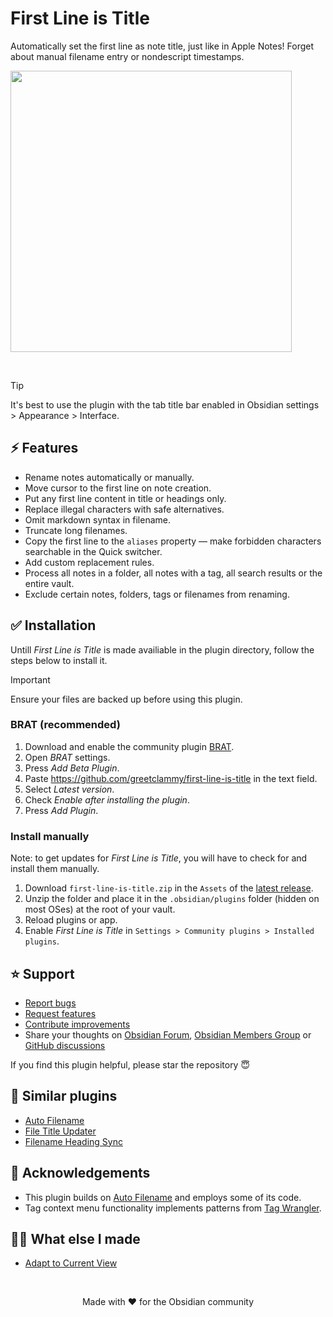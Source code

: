 # First Line is Title

Automatically set the first line as note title, just like in Apple Notes! Forget about manual filename entry or nondescript timestamps. 

<img src="https://github.com/user-attachments/assets/4d4bb0d5-aaa8-464a-9e00-eeb88f4235de" height="450">

​

> [!TIP]
> It's best to use the plugin with the tab title bar enabled in Obsidian settings > Appearance > Interface.

## ⚡ Features

- Rename notes automatically or manually.
- Move cursor to the first line on note creation.
- Put any first line content in title or headings only.
- Replace illegal characters with safe alternatives.
- Omit markdown syntax in filename.
- Truncate long filenames.
- Copy the first line to the `aliases` property — make forbidden characters searchable in the Quick switcher.
- Add custom replacement rules.
- Process all notes in a folder, all notes with a tag, all search results or the entire vault.
- Exclude certain notes, folders, tags or filenames from renaming.

## ✅ Installation

Untill _First Line is Title_ is made availiable in the plugin directory, follow the steps below to install it.

> [!IMPORTANT]  
> Ensure your files are backed up before using this plugin.

### BRAT (recommended)

1. Download and enable the community plugin [BRAT](https://obsidian.md/plugins?id=obsidian42-brat).
2. Open _BRAT_ settings.
3. Press _Add Beta Plugin_.
4. Paste https://github.com/greetclammy/first-line-is-title in the text field.
5. Select _Latest version_.
6. Check _Enable after installing the plugin_.
7. Press _Add Plugin_.

### Install manually

Note: to get updates for _First Line is Title_, you will have to check for and install them manually.

1. Download `first-line-is-title.zip` in the `Assets` of the [latest release](https://github.com/greetclammy/first-line-is-title/releases).
2. Unzip the folder and place it in the `.obsidian/plugins` folder (hidden on most OSes) at the root of your vault.
3. Reload plugins or app.
4. Enable _First Line is Title_ in `Settings > Community plugins > Installed plugins`.

## ⭐️ Support

- [Report bugs](https://github.com/greetclammy/first-line-is-title/issues)
- [Request features](https://github.com/greetclammy/first-line-is-title/issues)
- [Contribute improvements](https://github.com/greetclammy/first-line-is-title/pulls)
- Share your thoughts on [Obsidian Forum](https://forum.obsidian.md/t/plugin-to-automatically-copy-first-line-in-note-to-note-title/103558), [Obsidian Members Group](https://discord.com/channels/686053708261228577/707816848615407697) or [GitHub discussions](https://github.com/greetclammy/first-line-is-title/discussions)

If you find this plugin helpful, please star the repository 😇

## 👀 Similar plugins

- [Auto Filename](https://obsidian.md/plugins?id=auto-filename)
- [File Title Updater](https://obsidian.md/plugins?id=file-title-updater)
- [Filename Heading Sync](https://obsidian.md/plugins?id=obsidian-filename-heading-sync)

## 🙏 Acknowledgements

- This plugin builds on [Auto Filename](https://obsidian.md/plugins?id=auto-filename) and employs some of its code.
- Tag context menu functionality implements patterns from [Tag Wrangler](https://github.com/pjeby/tag-wrangler).

## 👨‍💻 What else I made

- [Adapt to Current View](https://github.com/greetclammy/adapt-to-current-view/)

<br>

<p align="center">Made with ❤️ for the Obsidian community</p>
